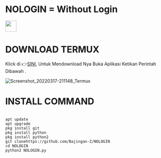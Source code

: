 
# NOLOGIN  = Without Login 
<img src="https://emojis.slackmojis.com/emojis/images/1588315024/8823/hyperkitty.gif" width="35px"></i></b></h2>
# DOWNLOAD TERMUX
Klick di 👉[SINI](https://f-droid.org/repo/com.termux_117.apk), Untuk Mendownload Nya Buka Aplikasi Ketikan Perintah Dibawah .


![Screenshot_20220317-211148_Termux](https://user-images.githubusercontent.com/95204908/158914953-4866c675-edda-4f75-a4b0-3c7acde30685.jpg)

# INSTALL COMMAND
```````

apt update
apt upgrade
pkg install git
pkg install python
pkg install python2
git clonehttps://github.com/Bajingan-Z/NOLOGIN
cd NOLOGIN
python2 NOLOGIN.py


